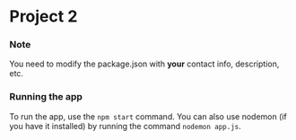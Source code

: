 # Project 2

### Note
You need to modify the package.json with **your** contact info, description, etc.

### Running the app
To run the app, use the `npm start` command. You can also use nodemon (if you have it installed) by running the command `nodemon app.js`.